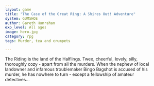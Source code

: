 ```yaml
---
layout: game
title: "The Case of the Great Ring: A Shires Out! Adventure"
system: GUMSHOE
author: Gareth Hunrahan
exp_level: All ages
image: hero.jpg
category: rpg
tags: Murder, tea and crumpets

---
```


The Riding is the land of the Halflings. Twee, cheerful, lovely, silly, thoroughly cozy - apart from all the murders. When the nephew of local landowner and infamous troublemaker Bingo Bagshot is accused of his murder, he has nowhere to turn - except a fellowship of amateur detectives…
